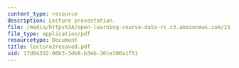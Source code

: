 ```yaml
---
content_type: resource
description: Lecture presentation.
file: /media/https%3A/open-learning-course-data-rc.s3.amazonaws.com/15-501-introduction-to-financial-and-managerial-accounting-spring-2004/17d043d200b33db8b3eb36ce306a1f51_lecture2resaved.pdf
file_type: application/pdf
resourcetype: Document
title: lecture2resaved.pdf
uid: 17d043d2-00b3-3db8-b3eb-36ce306a1f51
---
```

